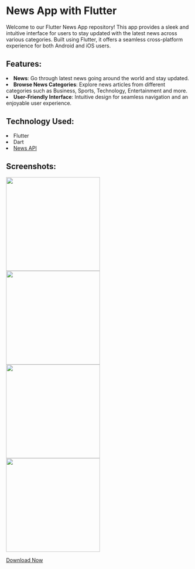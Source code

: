 # News App with Flutter
Welcome to our Flutter News App repository! This app provides a sleek and intuitive interface for users to stay updated with the latest news across various categories. Built using Flutter, it offers a seamless cross-platform experience for both Android and iOS users.

<h2>Features:</h2>
<li> <b>News</b>: Go through latest news going around the world and stay updated.</li>
<li> <b>Browse News Categories</b>: Explore news articles from different categories such as Business, Sports, Technology, Entertainment and more. </li>
<li> <b>User-Friendly Interface</b>: Intuitive design for seamless navigation and an enjoyable user experience.</li>

<h2>Technology Used:</h2>
<li>Flutter</li>
<li>Dart</li>
<li><a href="https://newsapi.org/">News API</a></li>

<h2>Screenshots:</h2>
<div>
  <img src="https://firebasestorage.googleapis.com/v0/b/database-pmr.appspot.com/o/News%20App%2FNews%20img1.jpg?alt=media&token=5faa115e-3e02-4626-9d31-528add7d258c" width=256 margin=10>
  <img src="https://firebasestorage.googleapis.com/v0/b/database-pmr.appspot.com/o/News%20App%2FNews%20img2.jpg?alt=media&token=92d5e4da-e1b0-4c10-9f56-532168a086e6" width=256 margin=10>
  <img src="https://firebasestorage.googleapis.com/v0/b/database-pmr.appspot.com/o/News%20App%2FNews%20img3.jpg?alt=media&token=1f93a022-2220-4bc7-a2d4-15b585939d58" width=256 margin=10>
  <img src="https://firebasestorage.googleapis.com/v0/b/database-pmr.appspot.com/o/News%20App%2FNews%20img4.jpg?alt=media&token=c8a5812b-2e55-415f-8048-9d953e06b7c7" width=256 margin=10>
</div>

<a href="https://drive.google.com/file/d/1ImFchjXVU7wF5pNOh5b6Xquw5-FmWAG4/view?usp=sharing">Download Now</a>
